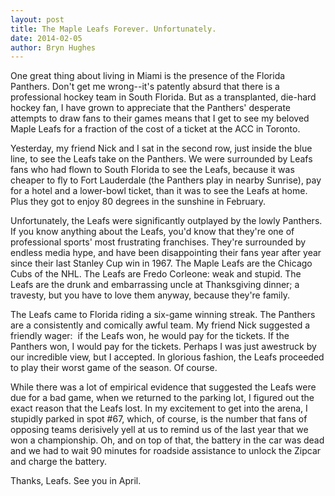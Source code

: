 ```yaml
--- 
layout: post 
title: The Maple Leafs Forever. Unfortunately.
date: 2014-02-05
author: Bryn Hughes 
---
```

One great thing about living in Miami is the presence of the Florida
Panthers. Don't get me wrong--it's patently absurd that there is a
professional hockey team in South Florida. But as a transplanted,
die-hard hockey fan, I have grown to appreciate that the Panthers'
desperate attempts to draw fans to their games means that I get to see
my beloved Maple Leafs for a fraction of the cost of a ticket at the ACC
in Toronto.

Yesterday, my friend Nick and I sat in the second row, just inside the
blue line, to see the Leafs take on the Panthers. We were surrounded by
Leafs fans who had flown to South Florida to see the Leafs, because it
was cheaper to fly to Fort Lauderdale (the Panthers play in nearby
Sunrise), pay for a hotel and a lower-bowl ticket, than it was to see
the Leafs at home. Plus they got to enjoy 80 degrees in the sunshine in
February. 

Unfortunately, the Leafs were significantly outplayed by the lowly
Panthers. If you know anything about the Leafs, you'd know that they're
one of professional sports' most frustrating franchises. They're
surrounded by endless media hype, and have been disappointing their fans
year after year since their last Stanley Cup win in 1967. The Maple
Leafs are the Chicago Cubs of the NHL. The Leafs are Fredo Corleone:
weak and stupid. The Leafs are the drunk and embarrassing uncle at
Thanksgiving dinner; a travesty, but you have to love them anyway,
because they're family. 

The Leafs came to Florida riding a six-game winning streak. The Panthers
are a consistently and comically awful team. My friend Nick suggested a
friendly wager:  if the Leafs won, he would pay for the tickets. If the
Panthers won, I would pay for the tickets. Perhaps I was just awestruck
by our incredible view, but I accepted. In glorious fashion, the Leafs
proceeded to play their worst game of the season. Of course.

While there was a lot of empirical evidence that suggested the Leafs
were due for a bad game, when we returned to the parking lot, I figured
out the exact reason that the Leafs lost. In my excitement to get into
the arena, I stupidly parked in spot \#67, which, of course, is the
number that fans of opposing teams derisively yell at us to remind us of
the last year that we won a championship. Oh, and on top of that, the
battery in the car was dead and we had to wait 90 minutes for roadside
assistance to unlock the Zipcar and charge the battery.

Thanks, Leafs. See you in April.